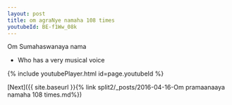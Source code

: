 ```yaml
---
layout: post
title: om agraNye namaha 108 times
youtubeId: BE-f1Ww_08k
---
```

 
 
Om Sumahaswanaya nama 
 
 -  Who has a very musical voice 
 
  
 
  
 
 
 
 
 
 


{% include youtubePlayer.html id=page.youtubeId %}
 
[Next]({{ site.baseurl }}{% link  split2/_posts/2016-04-16-Om pramaanaaya namaha 108 times.md%})
 
